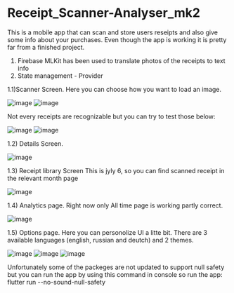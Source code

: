# Receipt_Scanner-Analyser_mk2
This is a mobile app that can scan and store users reseipts and also give some info about your purchases. Even though the app is working it is pretty far from a finished project.
1) Firebase MLKit has been used to translate photos of the receipts to text info
2) State management - Provider

1.1)Scanner Screen. Here you can choose how you want to load an image.

![image](https://user-images.githubusercontent.com/91117744/177558474-9b6f810b-b2ef-4fd1-a65c-802cdd5a1f5f.png)
![image](https://user-images.githubusercontent.com/91117744/177558527-8cfb78ed-01db-4b1a-a6b1-6974ca310b5b.png)

Not every receipts are recognizable but you can try to test those below:

![image](https://user-images.githubusercontent.com/91117744/177557488-3b9b7b45-7681-4d11-9fb2-e344f2014e80.png)
![image](https://user-images.githubusercontent.com/91117744/177557644-c7f8ea88-2636-4134-a37a-cbda93469408.png)

1.2) Details Screen.

![image](https://user-images.githubusercontent.com/91117744/177558559-94f0faef-1a84-488e-8217-c33df8f98ed8.png)

1.3) Receipt library Screen
This is jyly 6, so you can find scanned receipt in the relevant month page 

![image](https://user-images.githubusercontent.com/91117744/177559038-7c190483-109a-40ad-aaef-560bf5855035.png)

1.4) Analytics page. Right now only All time page is working partly correct.

![image](https://user-images.githubusercontent.com/91117744/177559293-98cfaeba-ccd3-4881-8f30-bfd0fb95ea9a.png)

1.5) Options page. Here you can personolize UI a litte bit. There are 3 available languages (english, russian and deutch) and 2 themes.

![image](https://user-images.githubusercontent.com/91117744/177559981-a514d275-adf7-471f-96f9-f4f456df9e73.png)
![image](https://user-images.githubusercontent.com/91117744/177560037-9b9b0e01-0e95-4548-8929-eda4730f723f.png)
![image](https://user-images.githubusercontent.com/91117744/177560065-1072494e-c0b2-43c6-a1a7-7d1025e8c0c0.png)

Unfortunately some of the packeges are not updated to support null safety but you can run the app by using this command in console so run the app: flutter run --no-sound-null-safety
